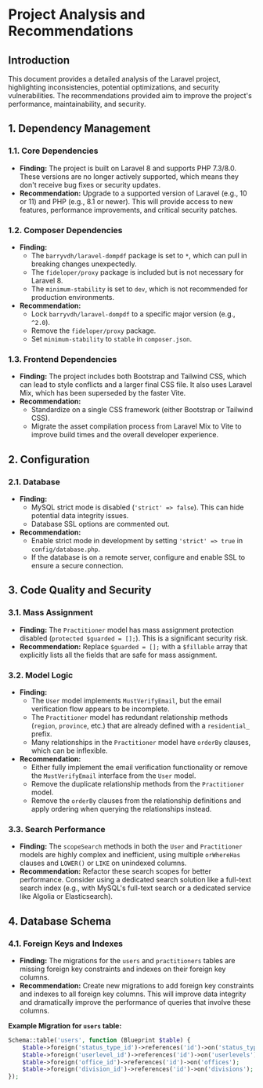 # Project Analysis and Recommendations

## Introduction

This document provides a detailed analysis of the Laravel project, highlighting inconsistencies, potential optimizations, and security vulnerabilities. The recommendations provided aim to improve the project's performance, maintainability, and security.

## 1. Dependency Management

### 1.1. Core Dependencies

*   **Finding:** The project is built on Laravel 8 and supports PHP 7.3/8.0. These versions are no longer actively supported, which means they don't receive bug fixes or security updates.
*   **Recommendation:** Upgrade to a supported version of Laravel (e.g., 10 or 11) and PHP (e.g., 8.1 or newer). This will provide access to new features, performance improvements, and critical security patches.

### 1.2. Composer Dependencies

*   **Finding:**
    *   The `barryvdh/laravel-dompdf` package is set to `*`, which can pull in breaking changes unexpectedly.
    *   The `fideloper/proxy` package is included but is not necessary for Laravel 8.
    *   The `minimum-stability` is set to `dev`, which is not recommended for production environments.
*   **Recommendation:**
    *   Lock `barryvdh/laravel-dompdf` to a specific major version (e.g., `^2.0`).
    *   Remove the `fideloper/proxy` package.
    *   Set `minimum-stability` to `stable` in `composer.json`.

### 1.3. Frontend Dependencies

*   **Finding:** The project includes both Bootstrap and Tailwind CSS, which can lead to style conflicts and a larger final CSS file. It also uses Laravel Mix, which has been superseded by the faster Vite.
*   **Recommendation:**
    *   Standardize on a single CSS framework (either Bootstrap or Tailwind CSS).
    *   Migrate the asset compilation process from Laravel Mix to Vite to improve build times and the overall developer experience.

## 2. Configuration

### 2.1. Database

*   **Finding:**
    *   MySQL strict mode is disabled (`'strict' => false`). This can hide potential data integrity issues.
    *   Database SSL options are commented out.
*   **Recommendation:**
    *   Enable strict mode in development by setting `'strict' => true` in `config/database.php`.
    *   If the database is on a remote server, configure and enable SSL to ensure a secure connection.

## 3. Code Quality and Security

### 3.1. Mass Assignment

*   **Finding:** The `Practitioner` model has mass assignment protection disabled (`protected $guarded = [];`). This is a significant security risk.
*   **Recommendation:** Replace `$guarded = [];` with a `$fillable` array that explicitly lists all the fields that are safe for mass assignment.

### 3.2. Model Logic

*   **Finding:**
    *   The `User` model implements `MustVerifyEmail`, but the email verification flow appears to be incomplete.
    *   The `Practitioner` model has redundant relationship methods (`region`, `province`, etc.) that are already defined with a `residential_` prefix.
    *   Many relationships in the `Practitioner` model have `orderBy` clauses, which can be inflexible.
*   **Recommendation:**
    *   Either fully implement the email verification functionality or remove the `MustVerifyEmail` interface from the `User` model.
    *   Remove the duplicate relationship methods from the `Practitioner` model.
    *   Remove the `orderBy` clauses from the relationship definitions and apply ordering when querying the relationships instead.

### 3.3. Search Performance

*   **Finding:** The `scopeSearch` methods in both the `User` and `Practitioner` models are highly complex and inefficient, using multiple `orWhereHas` clauses and `LOWER()` or `LIKE` on unindexed columns.
*   **Recommendation:** Refactor these search scopes for better performance. Consider using a dedicated search solution like a full-text search index (e.g., with MySQL's full-text search or a dedicated service like Algolia or Elasticsearch).

## 4. Database Schema

### 4.1. Foreign Keys and Indexes

*   **Finding:** The migrations for the `users` and `practitioners` tables are missing foreign key constraints and indexes on their foreign key columns.
*   **Recommendation:** Create new migrations to add foreign key constraints and indexes to all foreign key columns. This will improve data integrity and dramatically improve the performance of queries that involve these columns.

**Example Migration for `users` table:**

```php
Schema::table('users', function (Blueprint $table) {
    $table->foreign('status_type_id')->references('id')->on('status_types');
    $table->foreign('userlevel_id')->references('id')->on('userlevels');
    $table->foreign('office_id')->references('id')->on('offices');
    $table->foreign('division_id')->references('id')->on('divisions');
});
